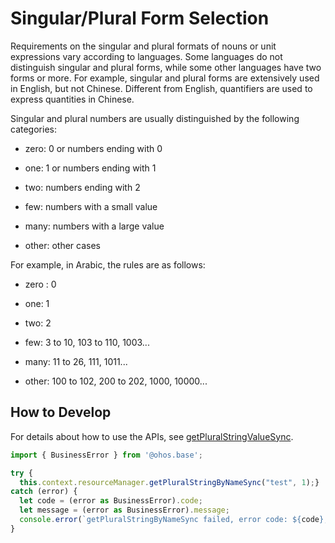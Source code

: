 # Singular/Plural Form Selection

Requirements on the singular and plural formats of nouns or unit expressions vary according to languages. Some languages do not distinguish singular and plural forms, while some other languages have two forms or more. For example, singular and plural forms are extensively used in English, but not Chinese. Different from English, quantifiers are used to express quantities in Chinese.

Singular and plural numbers are usually distinguished by the following categories:

- zero: 0 or numbers ending with 0

- one: 1 or numbers ending with 1

- two: numbers ending with 2

- few: numbers with a small value

- many: numbers with a large value

- other: other cases

For example, in Arabic, the rules are as follows:

- zero : 0

- one: 1

- two: 2

- few: 3 to 10, 103 to 110, 1003...

- many: 11 to 26, 111, 1011...

- other: 100 to 102, 200 to 202, 1000, 10000...

## How to Develop

For details about how to use the APIs, see [getPluralStringValueSync](../reference/apis-localization-kit/js-apis-resource-manager.md#getpluralstringvaluesync10).

```ts
import { BusinessError } from '@ohos.base'; 

try {  
  this.context.resourceManager.getPluralStringByNameSync("test", 1);} 
catch (error) {  
  let code = (error as BusinessError).code;  
  let message = (error as BusinessError).message;  
  console.error(`getPluralStringByNameSync failed, error code: ${code}, message: ${message}.`);
}
```
